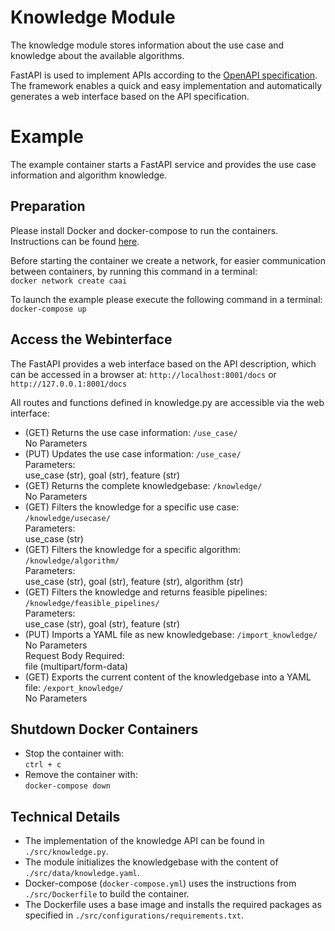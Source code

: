 #  Knowledge Module
The knowledge module stores information about the use case and knowledge about the available algorithms.

FastAPI is used to implement APIs according to the [OpenAPI specification](http://spec.openapis.org/oas/v3.0.3).
The framework enables a quick and easy implementation and automatically generates a web interface based on the API specification.

# Example
The example container starts a FastAPI service and provides the use case information and algorithm knowledge.

## Preparation
Please install Docker and docker-compose to run the containers.
Instructions can be found [here](https://github.com/janstrohschein/KOARCH/tree/master/Big_Data_Platform/Docker).

Before starting the container we create a network, for easier communication between containers, by running this command in a terminal:\
`docker network create caai`

To launch the example please execute the following command in a terminal:\
`docker-compose up`

## Access the Webinterface
The FastAPI provides a web interface based on the API description, which can be accessed in a browser at:
`http://localhost:8001/docs` or
`http://127.0.0.1:8001/docs`

All routes and functions defined in knowledge.py are accessible via the web interface:
- (GET) Returns the use case information: `/use_case/`\
  No Parameters
- (PUT) Updates the use case information: `/use_case/`\
  Parameters:\
  use_case (str), goal (str), feature (str)
- (GET) Returns the complete knowledgebase: `/knowledge/`\
  No Parameters
- (GET) Filters the knowledge for a specific use case: `/knowledge/usecase/`\
  Parameters:\
  use_case (str)
- (GET) Filters the knowledge for a specific algorithm: `/knowledge/algorithm/`\
  Parameters:\
  use_case (str), goal (str), feature (str), algorithm (str)
- (GET) Filters the knowledge and returns feasible pipelines: `/knowledge/feasible_pipelines/`\
  Parameters:\
  use_case (str), goal (str), feature (str)
- (PUT) Imports a YAML file as new knowledgebase: `/import_knowledge/`\
  No Parameters\
  Request Body Required:\
  file (multipart/form-data)
- (GET) Exports the current content of the knowledgebase into a YAML file: `/export_knowledge/`\
  No Parameters


## Shutdown Docker Containers
- Stop the container with:\
  `ctrl + c`
- Remove the container with:\
  `docker-compose down`

## Technical Details
- The implementation of the knowledge API can be found in `./src/knowledge.py`.
- The module initializes the knowledgebase with the content of `./src/data/knowledge.yaml`.
- Docker-compose (`docker-compose.yml`) uses the instructions from `./src/Dockerfile` to build the container.
- The Dockerfile uses a base image and installs the required packages as specified in `./src/configurations/requirements.txt`.
